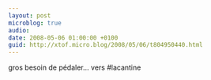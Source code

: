 ```yaml
---
layout: post
microblog: true
audio: 
date: 2008-05-06 01:00:00 +0100
guid: http://xtof.micro.blog/2008/05/06/t804950440.html
---
```

gros besoin de pédaler... vers #lacantine
